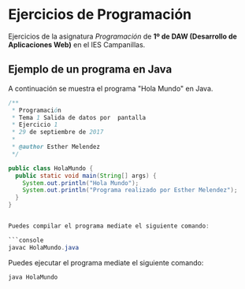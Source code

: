 # Ejercicios de Programación

Ejercicios de la asignatura *Programación* de **1º de DAW
(Desarrollo de Aplicaciones Web)** en el IES Campanillas.

## Ejemplo de un programa en Java

A continuación se muestra el programa "Hola Mundo" en Java.

```java
/**
 * Programación
 * Tema 1 Salida de datos por  pantalla
 * Ejercicio 1
 * 29 de septiembre de 2017
 * 
 * @author Esther Melendez
 */

public class HolaMundo {
  public static void main(String[] args) {
    System.out.println("Hola Mundo");
    System.out.println("Programa realizado por Esther Melendez");
  }
}


Puedes compilar el programa mediate el siguiente comando:

```console
javac HolaMundo.java

```


Puedes ejecutar el programa mediate el siguiente comando:

```console
java HolaMundo
```

